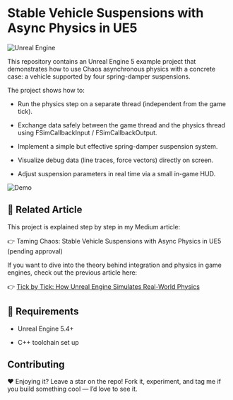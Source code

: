 # Stable Vehicle Suspensions with Async Physics in UE5

![Unreal Engine](https://img.shields.io/badge/Unreal%20Engine-%23313131.svg?logo=unrealengine&logoColor=white)


This repository contains an Unreal Engine 5 example project that demonstrates how to use Chaos asynchronous physics with a concrete case: a vehicle supported by four spring-damper suspensions.

The project shows how to:

- Run the physics step on a separate thread (independent from the game tick).

- Exchange data safely between the game thread and the physics thread using FSimCallbackInput / FSimCallbackOutput.

- Implement a simple but effective spring-damper suspension system.

- Visualize debug data (line traces, force vectors) directly on screen.

- Adjust suspension parameters in real time via a small in-game HUD.


![Demo](./GitHubAssets/Vehicle_working.gif)


## 📖 Related Article

This project is explained step by step in my Medium article:

👉 Taming Chaos: Stable Vehicle Suspensions with Async Physics in UE5 (pending approval)


If you want to dive into the theory behind integration and physics in game engines, check out the previous article here:

👉 [Tick by Tick: How Unreal Engine Simulates Real-World Physics](https://levelup.gitconnected.com/tick-by-tick-how-unreal-engine-simulates-real-world-physics-4ac7bc9ee5fb)


## 🔧 Requirements

- Unreal Engine 5.4+

- C++ toolchain set up


## Contributing

❤️ Enjoying it?
Leave a star on the repo!
Fork it, experiment, and tag me if you build something cool — I’d love to see it.

